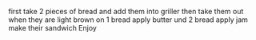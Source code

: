 first take 2 pieces of bread and add them into griller
then take them out when they are light brown 
on 1 bread apply butter 
und 2 bread apply jam 
make their sandwich
Enjoy